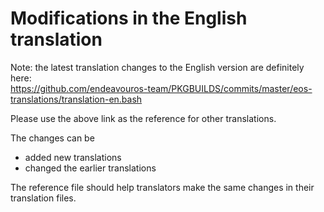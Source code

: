 # Modifications in the English translation

Note: the latest translation changes to the English version are definitely here:
<br>
https://github.com/endeavouros-team/PKGBUILDS/commits/master/eos-translations/translation-en.bash

Please use the above link as the reference for other translations.

The changes can be
- added new translations
- changed the earlier translations

The reference file should help translators make the same changes in their translation files.

